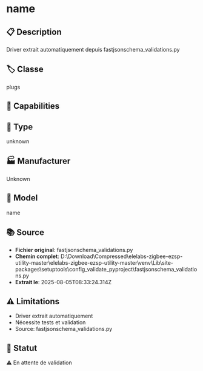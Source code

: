 # name

## 📋 Description
Driver extrait automatiquement depuis fastjsonschema_validations.py

## 🏷️ Classe
plugs

## 🔧 Capabilities


## 📡 Type
unknown

## 🏭 Manufacturer
Unknown

## 📱 Model
name

## 📚 Source
- **Fichier original**: fastjsonschema_validations.py
- **Chemin complet**: D:\Download\Compressed\elelabs-zigbee-ezsp-utility-master\elelabs-zigbee-ezsp-utility-master\venv\Lib\site-packages\setuptools\config\_validate_pyproject\fastjsonschema_validations.py
- **Extrait le**: 2025-08-05T08:33:24.314Z

## ⚠️ Limitations
- Driver extrait automatiquement
- Nécessite tests et validation
- Source: fastjsonschema_validations.py

## 🚀 Statut
⚠️ En attente de validation
